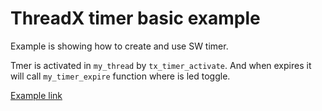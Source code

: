 # ThreadX timer basic example

Example is showing how to create and use SW timer. 

Tmer is activated in `my_thread` by `tx_timer_activate`. And when expires it will call `my_timer_expire` function where is led toggle. 

[Example link](https://github.com/RRISTM/stm32_threadx/tree/master/examples/threadx_timer_basic)